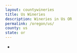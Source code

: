 ```yaml
---
layout: countywineries
title: Us Wineries
description: Wineries in Us OR
permalink: /oregon/us/
county: us
state: or
---
```

-
